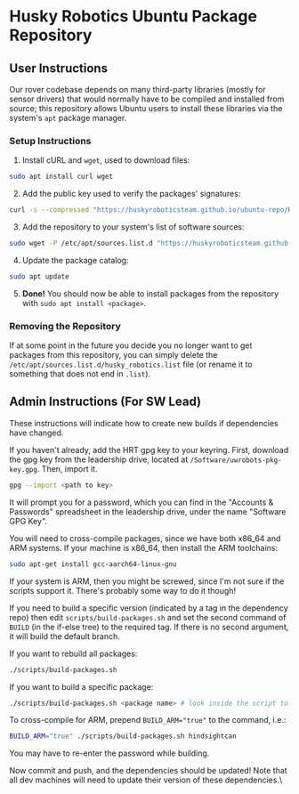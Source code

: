 # Husky Robotics Ubuntu Package Repository

## User Instructions

Our rover codebase depends on many third-party libraries (mostly for
sensor drivers) that would normally have to be compiled and installed
from source; this repository allows Ubuntu users to install these
libraries via the system's `apt` package manager.

### Setup Instructions
1. Install cURL and `wget`, used to download files:
```bash
sudo apt install curl wget
```
2. Add the public key used to verify the packages' signatures:
```bash
curl -s --compressed "https://huskyroboticsteam.github.io/ubuntu-repo/KEY.gpg" | sudo apt-key add -
```

3. Add the repository to your system's list of software sources:
```bash
sudo wget -P /etc/apt/sources.list.d "https://huskyroboticsteam.github.io/ubuntu-repo/husky_robotics.list"
```

4. Update the package catalog:
```bash
sudo apt update
```

5. **Done!** You should now be able to install packages from the
   repository with `sudo apt install <package>`.
   
### Removing the Repository
If at some point in the future you decide you no longer want to get
packages from this repository, you can simply delete the
`/etc/apt/sources.list.d/husky_robotics.list` file (or rename it to
something that does not end in `.list`).

## Admin Instructions (For SW Lead)

These instructions will indicate how to create new builds if dependencies have changed.

If you haven't already, add the HRT gpg key to your keyring. First, download the gpg key from the leadership drive, located at `/Software/uwrobots-pkg-key.gpg`. Then, import it.

```bash
gpg --import <path to key>
```

It will prompt you for a password, which you can find in the "Accounts & Passwords" spreadsheet in the leadership drive, under the name "Software GPG Key".

You will need to cross-compile packages, since we have both x86\_64 and ARM systems. If your machine is x86\_64, then install the ARM toolchains:
```bash
sudo apt-get install gcc-aarch64-linux-gnu
```

If your system is ARM, then you might be screwed, since I'm not sure if the scripts support it. There's probably some way to do it though!

If you need to build a specific version (indicated by a tag in the dependency repo) then edit `scripts/build-packages.sh` and set the second command of `BUILD` (in the if-else tree) to the required tag. If there is no second argument, it will build the default branch.

If you want to rebuild all packages:
```bash
./scripts/build-packages.sh
```

If you want to build a specific package:
```bash
./scripts/build-packages.sh <package name> # look inside the script to see package names
```

To cross-compile for ARM, prepend `BUILD_ARM="true"` to the command, i.e.:
```bash
BUILD_ARM="true" ./scripts/build-packages.sh hindsightcan
```

You may have to re-enter the password while building.

Now commit and push, and the dependencies should be updated! Note that all dev machines will need to update their version of these dependencies.\

